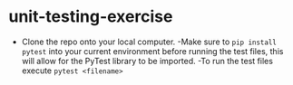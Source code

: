 # unit-testing-exercise
- Clone the repo onto your local computer. 
-Make sure to `pip install pytest`  into your current environment before running the test files, this will allow for the PyTest library to be imported.
-To run the test files execute `pytest <filename>`
